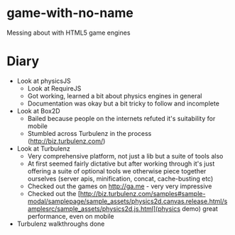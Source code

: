 game-with-no-name
=================

Messing about with HTML5 game engines

Diary
========
 * Look at physicsJS
     - Look at RequireJS
     - Got working, learned a bit about physics engines in general
     - Documentation was okay but a bit tricky to follow and incomplete
 * Look at Box2D
     - Bailed because people on the internets refuted it's suitability for mobile
     - Stumbled across Turbulenz in the process (http://biz.turbulenz.com/)
 * Look at Turbulenz
     - Very comprehensive platform, not just a lib but a suite of tools also
     - At first seemed fairly dictative but after working through it's just offering a suite of optional tools we otherwise piece together ourselves (server apis, minification, concat, cache-busting etc)
     - Checked out the games on http://ga.me - very very impressive
     - Checked out the [http://biz.turbulenz.com/samples#sample-modal/samplepage/sample_assets/physics2d.canvas.release.html/samplesrc/sample_assets/physics2d.js.html](physics demo) great performance, even on mobile
 * Turbulenz walkthroughs done